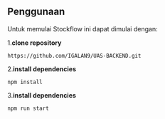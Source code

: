 ## Penggunaan

Untuk memulai Stockflow ini dapat dimulai dengan: 

1.**clone repository**
```
https://github.com/IGALAN9/UAS-BACKEND.git
```

2.**install dependencies**
```
npm install
```

3.**install dependencies**
```
npm run start
```
